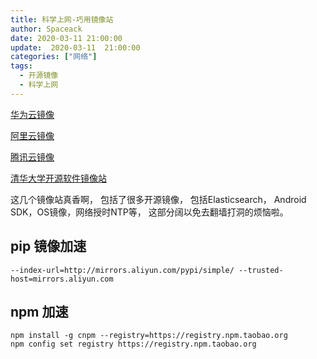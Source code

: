 ```yaml
---
title: 科学上网-巧用镜像站
author: Spaceack
date: 2020-03-11 21:00:00
update:  2020-03-11  21:00:00
categories: ["网络"]
tags: 
  - 开源镜像
  - 科学上网
---
```


[华为云镜像](https://mirrors.huaweicloud.com/)

[阿里云镜像](https://developer.aliyun.com/mirror/)

[腾讯云镜像](https://mirrors.cloud.tencent.com/)

[清华大学开源软件镜像站](https://mirror.tuna.tsinghua.edu.cn/)

这几个镜像站真香啊， 包括了很多开源镜像， 包括Elasticsearch， Android SDK，OS镜像，网络授时NTP等， 这部分阔以免去翻墙打洞的烦恼啦。

## pip 镜像加速
```
--index-url=http://mirrors.aliyun.com/pypi/simple/ --trusted-host=mirrors.aliyun.com
```

## npm 加速
```
npm install -g cnpm --registry=https://registry.npm.taobao.org
npm config set registry https://registry.npm.taobao.org
```
